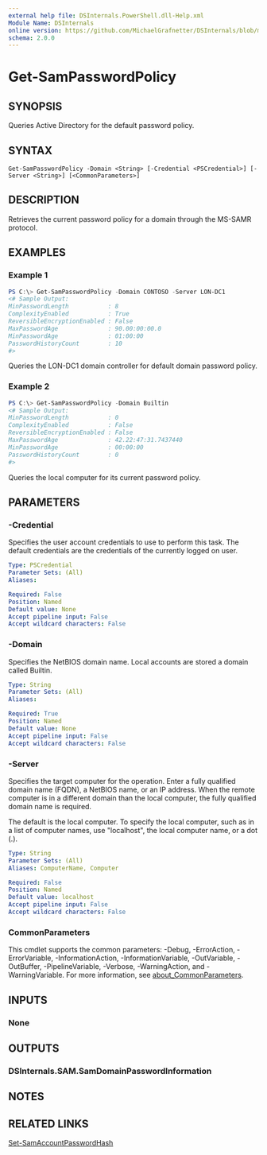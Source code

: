 ```yaml
---
external help file: DSInternals.PowerShell.dll-Help.xml
Module Name: DSInternals
online version: https://github.com/MichaelGrafnetter/DSInternals/blob/master/Documentation/PowerShell/Get-SamPasswordPolicy.md
schema: 2.0.0
---
```


# Get-SamPasswordPolicy

## SYNOPSIS
Queries Active Directory for the default password policy.

## SYNTAX

```
Get-SamPasswordPolicy -Domain <String> [-Credential <PSCredential>] [-Server <String>] [<CommonParameters>]
```

## DESCRIPTION
Retrieves the current password policy for a domain through the MS-SAMR protocol. 

## EXAMPLES

### Example 1
```powershell
PS C:\> Get-SamPasswordPolicy -Domain CONTOSO -Server LON-DC1
<# Sample Output:
MinPasswordLength           : 8
ComplexityEnabled           : True
ReversibleEncryptionEnabled : False
MaxPasswordAge              : 90.00:00:00.0
MinPasswordAge              : 01:00:00
PasswordHistoryCount        : 10
#>
```

Queries the LON-DC1 domain controller for default domain password policy.

### Example 2
```powershell
PS C:\> Get-SamPasswordPolicy -Domain Builtin
<# Sample Output:
MinPasswordLength           : 0
ComplexityEnabled           : False
ReversibleEncryptionEnabled : False
MaxPasswordAge              : 42.22:47:31.7437440
MinPasswordAge              : 00:00:00
PasswordHistoryCount        : 0
#>
```

Queries the local computer for its current password policy.

## PARAMETERS

### -Credential
Specifies the user account credentials to use to perform this task.
The default credentials are the credentials of the currently logged on user.

```yaml
Type: PSCredential
Parameter Sets: (All)
Aliases:

Required: False
Position: Named
Default value: None
Accept pipeline input: False
Accept wildcard characters: False
```

### -Domain
Specifies the NetBIOS domain name. Local accounts are stored a domain called Builtin.

```yaml
Type: String
Parameter Sets: (All)
Aliases:

Required: True
Position: Named
Default value: None
Accept pipeline input: False
Accept wildcard characters: False
```

### -Server

Specifies the target computer for the operation. Enter a fully qualified domain name (FQDN), a NetBIOS name, or an IP address. When the remote computer is in a different domain than the local computer, the fully qualified domain name is required.

The default is the local computer. To specify the local computer, such as in a list of computer names, use "localhost", the local computer name, or a dot (.).

```yaml
Type: String
Parameter Sets: (All)
Aliases: ComputerName, Computer

Required: False
Position: Named
Default value: localhost
Accept pipeline input: False
Accept wildcard characters: False
```

### CommonParameters
This cmdlet supports the common parameters: -Debug, -ErrorAction, -ErrorVariable, -InformationAction, -InformationVariable, -OutVariable, -OutBuffer, -PipelineVariable, -Verbose, -WarningAction, and -WarningVariable. For more information, see [about_CommonParameters](http://go.microsoft.com/fwlink/?LinkID=113216).

## INPUTS

### None

## OUTPUTS

### DSInternals.SAM.SamDomainPasswordInformation

## NOTES

## RELATED LINKS

[Set-SamAccountPasswordHash](Set-SamAccountPasswordHash.md)
